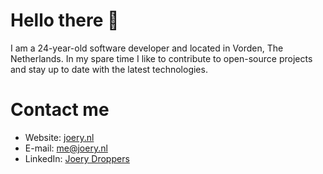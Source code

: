 # Hello there 👋

I am a 24-year-old software developer and located in Vorden, The Netherlands. In my spare time I like to contribute to open-source projects and stay up to date with the latest technologies.

# Contact me
- Website: [joery.nl](https://joery.nl)
- E-mail: [me@joery.nl](mailto:me@joery.nl)
- LinkedIn: [Joery Droppers](https://www.linkedin.com/in/joerydroppers/)


<!--
**Droppers/Droppers** is a ✨ _special_ ✨ repository because its `README.md` (this file) appears on your GitHub profile.

Here are some ideas to get you started:

- 🔭 I’m currently working on ...
- 🌱 I’m currently learning ...
- 👯 I’m looking to collaborate on ...
- 🤔 I’m looking for help with ...
- 💬 Ask me about ...
- 📫 How to reach me: ...
- 😄 Pronouns: ...
- ⚡ Fun fact: ...
-->
